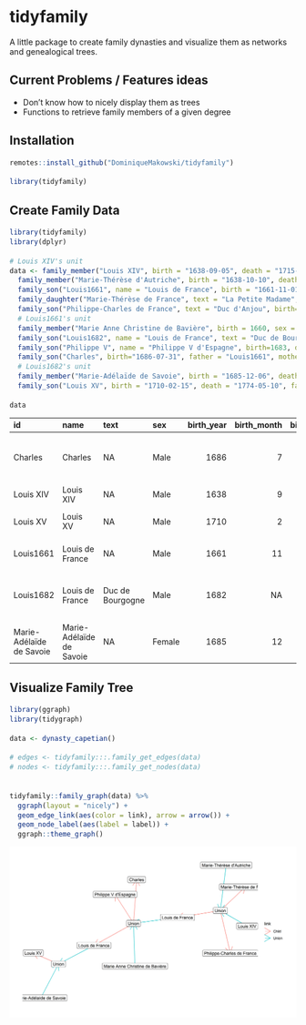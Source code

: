 
# tidyfamily

A little package to create family dynasties and visualize them as
networks and genealogical trees.

## Current Problems / Features ideas

  - Don’t know how to nicely display them as trees
  - Functions to retrieve family members of a given degree

## Installation

``` r
remotes::install_github("DominiqueMakowski/tidyfamily")

library(tidyfamily)
```

## Create Family Data

``` r
library(tidyfamily)
library(dplyr)

# Louis XIV's unit
data <- family_member("Louis XIV", birth = "1638-09-05", death = "1715-09-01", sex = "Male") %>% 
  family_member("Marie-Thérèse d'Autriche", birth = "1638-10-10", death = "1683-07-30", sex = "Female") %>% 
  family_son("Louis1661", name = "Louis de France", birth = "1661-11-01", death = "1711-04-14", father = "Louis XIV", mother = "Marie-Thérèse d'Autriche") %>% 
  family_daughter("Marie-Thérèse de France", text = "La Petite Madame", birth = 1667, death = 1672, father = "Louis XIV", mother = "Marie-Thérèse d'Autriche") %>% 
  family_son("Philippe-Charles de France", text = "Duc d'Anjou", birth="1668-08-05", death = "1671-07-10", father = "Louis XIV", mother = "Marie-Thérèse d'Autriche") %>% 
  # Louis1661's unit
  family_member("Marie Anne Christine de Bavière", birth = 1660, sex = "Female") %>% 
  family_son("Louis1682", name = "Louis de France", text = "Duc de Bourgogne", birth=1682, death = 1712, father = "Louis1661", mother = "Marie Anne Christine de Bavière") %>% 
  family_son("Philippe V", name = "Philippe V d'Espagne", birth=1683, death = 1746, father = "Louis1661", mother = "Marie Anne Christine de Bavière") %>% 
  family_son("Charles", birth="1686-07-31", father = "Louis1661", mother = "Marie Anne Christine de Bavière") %>% 
  # Louis1682's unit
  family_member("Marie-Adélaïde de Savoie", birth = "1685-12-06", death = "1712-02-12", sex = "Female") %>% 
  family_son("Louis XV", birth = "1710-02-15", death = "1774-05-10", father = "Louis1682", mother = "Marie-Adélaïde de Savoie")

data
```

| id                       | name                     | text             | sex    | birth\_year | birth\_month | birth\_day | birth\_text | death\_year | death\_month | death\_day | death\_text | father    | mother                          | born\_of |
| :----------------------- | :----------------------- | :--------------- | :----- | ----------: | -----------: | ---------: | :---------- | ----------: | -----------: | ---------: | :---------- | :-------- | :------------------------------ | :------- |
| Charles                  | Charles                  | NA               | Male   |        1686 |            7 |         31 | 31 Jul 1686 |          NA |           NA |         NA | Unknown     | Louis1661 | Marie Anne Christine de Bavière | Wedding  |
| Louis XIV                | Louis XIV                | NA               | Male   |        1638 |            9 |          5 | 05 Sep 1638 |        1715 |            9 |          1 | 01 Sep 1715 | NA        | NA                              | Wedding  |
| Louis XV                 | Louis XV                 | NA               | Male   |        1710 |            2 |         15 | 15 Feb 1710 |        1774 |            5 |         10 | 10 May 1774 | Louis1682 | Marie-Adélaïde de Savoie        | Wedding  |
| Louis1661                | Louis de France          | NA               | Male   |        1661 |           11 |          1 | 01 Nov 1661 |        1711 |            4 |         14 | 14 Apr 1711 | Louis XIV | Marie-Thérèse d’Autriche        | Wedding  |
| Louis1682                | Louis de France          | Duc de Bourgogne | Male   |        1682 |           NA |         NA | 1682        |        1712 |           NA |         NA | 1712        | Louis1661 | Marie Anne Christine de Bavière | Wedding  |
| Marie-Adélaïde de Savoie | Marie-Adélaïde de Savoie | NA               | Female |        1685 |           12 |          6 | 06 Dec 1685 |        1712 |            2 |         12 | 12 Feb 1712 | NA        | NA                              | Wedding  |

## Visualize Family Tree

``` r
library(ggraph)
library(tidygraph)

data <- dynasty_capetian()

# edges <- tidyfamily:::.family_get_edges(data)
# nodes <- tidyfamily:::.family_get_nodes(data)
  
  
tidyfamily::family_graph(data) %>%
  ggraph(layout = "nicely") +
  geom_edge_link(aes(color = link), arrow = arrow()) +
  geom_node_label(aes(label = label)) +
  ggraph::theme_graph()
```

![](README_files/figure-gfm/unnamed-chunk-5-1.png)<!-- -->
